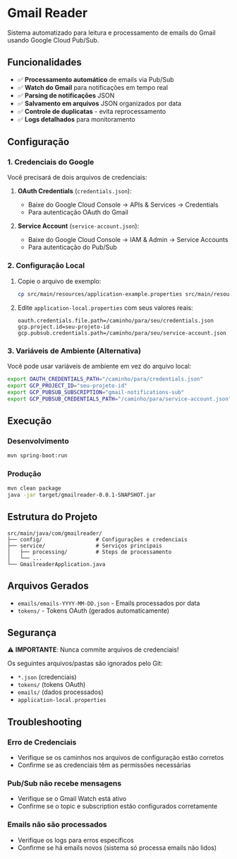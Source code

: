 # Gmail Reader

Sistema automatizado para leitura e processamento de emails do Gmail usando Google Cloud Pub/Sub.

## Funcionalidades

- ✅ **Processamento automático** de emails via Pub/Sub
- ✅ **Watch do Gmail** para notificações em tempo real
- ✅ **Parsing de notificações** JSON
- ✅ **Salvamento em arquivos** JSON organizados por data
- ✅ **Controle de duplicatas** - evita reprocessamento
- ✅ **Logs detalhados** para monitoramento

## Configuração

### 1. Credenciais do Google

Você precisará de dois arquivos de credenciais:

1. **OAuth Credentials** (`credentials.json`):
   - Baixe do Google Cloud Console → APIs & Services → Credentials
   - Para autenticação OAuth do Gmail

2. **Service Account** (`service-account.json`):
   - Baixe do Google Cloud Console → IAM & Admin → Service Accounts
   - Para autenticação do Pub/Sub

### 2. Configuração Local

1. Copie o arquivo de exemplo:
   ```bash
   cp src/main/resources/application-example.properties src/main/resources/application-local.properties
   ```

2. Edite `application-local.properties` com seus valores reais:
   ```properties
   oauth.credentials.file.path=/caminho/para/seu/credentials.json
   gcp.project.id=seu-projeto-id
   gcp.pubsub.credentials.path=/caminho/para/seu/service-account.json
   ```

### 3. Variáveis de Ambiente (Alternativa)

Você pode usar variáveis de ambiente em vez do arquivo local:

```bash
export OAUTH_CREDENTIALS_PATH="/caminho/para/credentials.json"
export GCP_PROJECT_ID="seu-projeto-id"
export GCP_PUBSUB_SUBSCRIPTION="gmail-notifications-sub"
export GCP_PUBSUB_CREDENTIALS_PATH="/caminho/para/service-account.json"
```

## Execução

### Desenvolvimento
```bash
mvn spring-boot:run
```

### Produção
```bash
mvn clean package
java -jar target/gmailreader-0.0.1-SNAPSHOT.jar
```

## Estrutura do Projeto

```
src/main/java/com/gmailreader/
├── config/                 # Configurações e credenciais
├── service/                # Serviços principais
│   ├── processing/         # Steps de processamento
│   └── ...
└── GmailreaderApplication.java
```

## Arquivos Gerados

- `emails/emails-YYYY-MM-DD.json` - Emails processados por data
- `tokens/` - Tokens OAuth (gerados automaticamente)

## Segurança

⚠️ **IMPORTANTE**: Nunca commite arquivos de credenciais!

Os seguintes arquivos/pastas são ignorados pelo Git:
- `*.json` (credenciais)
- `tokens/` (tokens OAuth)
- `emails/` (dados processados)
- `application-local.properties`

## Troubleshooting

### Erro de Credenciais
- Verifique se os caminhos nos arquivos de configuração estão corretos
- Confirme se as credenciais têm as permissões necessárias

### Pub/Sub não recebe mensagens
- Verifique se o Gmail Watch está ativo
- Confirme se o topic e subscription estão configurados corretamente

### Emails não são processados
- Verifique os logs para erros específicos
- Confirme se há emails novos (sistema só processa emails não lidos)
